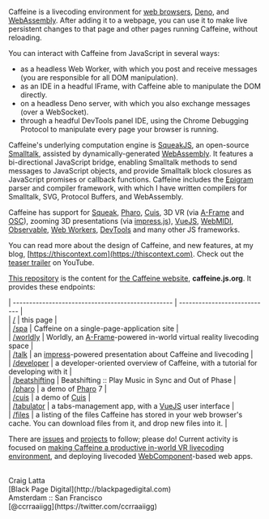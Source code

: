 Caffeine is a livecoding environment for [web browsers](https://developer.mozilla.org/en-US), [Deno](https://deno.land), and [WebAssembly](https://en.wikipedia.org/wiki/WebAssembly). After adding it to a webpage, you can use it to make live persistent changes to that page and other pages running Caffeine, without reloading.

You can interact with Caffeine from JavaScript in several ways:

- as a headless Web Worker, with which you post and receive messages (you are responsible for all DOM manipulation).
- as an IDE in a headful IFrame, with Caffeine able to manipulate the DOM directly.
- on a headless Deno server, with which you also exchange messages (over a WebSocket).
- through a headful DevTools panel IDE, using the Chrome Debugging Protocol to manipulate every page your browser is running.

Caffeine's underlying computation engine is [SqueakJS](https://squeak.js.org), an open-source [Smalltalk](https://en.wikipedia.org/wiki/Smalltalk), assisted by dynamically-generated [WebAssembly](https://wikiwand.com/en/Webassembly). It features a bi-directional JavaScript bridge, enabling Smalltalk methods to send messages to JavaScript objects, and provide Smalltalk block closures as JavaScript promises or callback functions. Caffeine includes the [Epigram](https://thiscontext.com/2022/06/28/epigram-reifying-grammar-production-rules-for-clearer-parsing-compiling-and-searching) parser and compiler framework, with which I have written compilers for Smalltalk, SVG, Protocol Buffers, and WebAssembly.

Caffeine has support for [Squeak](http://squeak.org), [Pharo](https://pharo.org), [Cuis](http://cuis-smalltalk.org), 3D VR (via [A-Frame](https://aframe.io) and [OSC](http://opensoundcontrol.org)), zooming 3D presentations (via [impress.js](https://impress.js.org)), [VueJS](https://vuejs.org), [WebMIDI](https://github.com/djipco/webmidi), [Observable](https://observablehq.com), [Web Workers](https://developer.mozilla.org/en-US/docs/Web/API/Web_Workers_API), [DevTools](https://chrome.google.com/webstore/detail/caffeine/jhbbonmkjnodgkammmgfhaljmicpeakb) and many other JS frameworks.

You can read more about the design of Caffeine, and new features, at my blog, [https://thiscontext.com](https://thiscontext.com). Check out the [teaser trailer](https://www.youtube.com/watch?v=8VzXmgAQWjc&t=8s) on YouTube.

[This repository](https://github.com/ccrraaiigg/caffeine) is the content for [the Caffeine website](https://caffeine.js.org), **caffeine.js.org**. It provides these endpoints:

| ------------------------------------------------- | ---------------------------- |  
| [/](https://caffeine.js.org/)                     | this page  |  
| [/spa](https://caffeine.js.org/spa)                 | Caffeine on a single-page-application site |  
| [/worldly](https://caffeine.js.org/worldly)                 | Worldly, an [A-Frame](https://aframe.io)-powered in-world virtual reality livecoding space |  
| [/talk](https://caffeine.js.org/talk)             | an [impress](https://impress.js.org)-powered presentation about Caffeine and livecoding |  
| [/developer](https://caffeine.js.org/developer)   | a developer-oriented overview of Caffeine, with a tutorial for developing with it |  
| [/beatshifting](https://caffeine.js.org/beatshifting) | Beatshifting :: Play Music in Sync and Out of Phase |  
| [/pharo](https://caffeine.js.org/pharo)           | a demo of [Pharo](https://pharo.org) 7 |  
| [/cuis](https://caffeine.js.org/cuis)             | a demo of [Cuis](http://cuis-smalltalk.org) |  
| [/tabulator](https://caffeine.js.org/tabulator)   | a tabs-management app, with a [VueJS](https://vuejs.org) user interface |  
| [/files](https://caffeine.js.org/files)           | a listing of the files Caffeine has stored in your web browser's cache. You can download files from it, and drop new files into it. |  

There are [issues](https://github.com/ccrraaiigg/caffeine/issues) and [projects](https://github.com/ccrraaiigg/caffeine/projects) to follow; please do! Current activity is focused on [making Caffeine a productive in-world VR livecoding environment](https://github.com/ccrraaiigg/caffeine/projects/1), and deploying livecoded [WebComponent](https://wikiwand.com/en/WebComponents)-based web apps.


<br>
Craig Latta
<br>
[Black Page Digital](http://blackpagedigital.com)
<br>
Amsterdam :: San Francisco
<br>
[@ccrraaiigg](https://twitter.com/ccrraaiigg)


